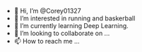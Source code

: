 - 👋 Hi, I’m @Corey01327
- 👀 I’m interested in running and baskerball
- 🌱 I’m currently learning Deep Learning.
- 💞️ I’m looking to collaborate on ...
- 📫 How to reach me ...

<!---
Corey01327/Corey01327 is a ✨ special ✨ repository because its `README.md` (this file) appears on your GitHub profile.
You can click the Preview link to take a look at your changes.
--->
